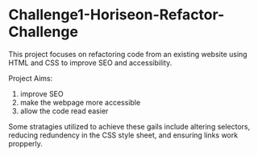 # Challenge1-Horiseon-Refactor-Challenge

This project focuses on refactoring code from an existing website using HTML and CSS to improve SEO and accessibility. 

Project Aims: 
1. improve SEO 
2. make the webpage more accessible
3. allow the code read easier

Some stratagies utilized to achieve these gails include altering selectors, reducing redundency in the CSS style sheet, and ensuring links work propperly. 